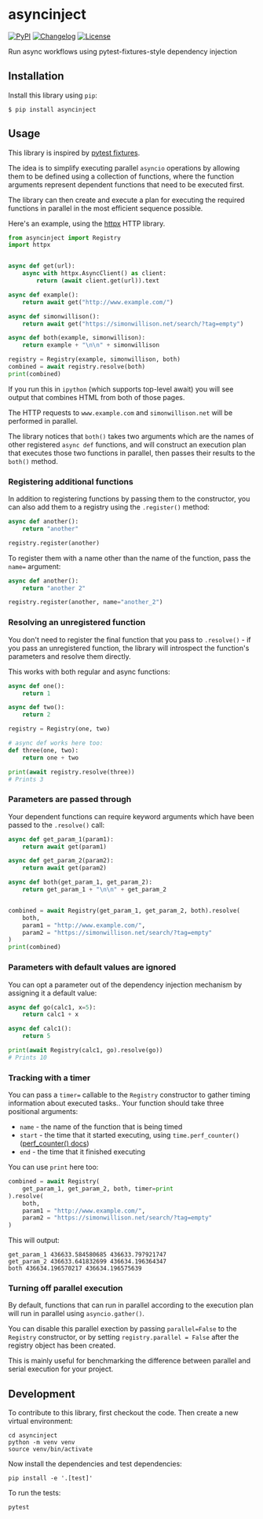 # asyncinject

[![PyPI](https://img.shields.io/pypi/v/asyncinject.svg)](https://pypi.org/project/asyncinject/)
[![Changelog](https://img.shields.io/github/v/release/simonw/asyncinject?include_prereleases&label=changelog)](https://github.com/simonw/asyncinject/releases)
[![License](https://img.shields.io/badge/license-Apache%202.0-blue.svg)](https://github.com/simonw/asyncinject/blob/main/LICENSE)

Run async workflows using pytest-fixtures-style dependency injection

## Installation

Install this library using `pip`:

    $ pip install asyncinject

## Usage

This library is inspired by [pytest fixtures](https://docs.pytest.org/en/6.2.x/fixture.html).

The idea is to simplify executing parallel `asyncio` operations by allowing them to be defined using a collection of functions, where the function arguments represent dependent functions that need to be executed first.

The library can then create and execute a plan for executing the required functions in parallel in the most efficient sequence possible.

Here's an example, using the [httpx](https://www.python-httpx.org/) HTTP library.

```python
from asyncinject import Registry
import httpx


async def get(url):
    async with httpx.AsyncClient() as client:
        return (await client.get(url)).text

async def example():
    return await get("http://www.example.com/")

async def simonwillison():
    return await get("https://simonwillison.net/search/?tag=empty")

async def both(example, simonwillison):
    return example + "\n\n" + simonwillison

registry = Registry(example, simonwillison, both)
combined = await registry.resolve(both)
print(combined)
```
If you run this in `ipython` (which supports top-level await) you will see output that combines HTML from both of those pages.

The HTTP requests to `www.example.com` and `simonwillison.net` will be performed in parallel.

The library notices that `both()` takes two arguments which are the names of other registered `async def` functions, and will construct an execution plan that executes those two functions in parallel, then passes their results to the `both()` method.

### Registering additional functions

In addition to registering functions by passing them to the constructor, you can also add them to a registry using the `.register()` method:

```python
async def another():
    return "another"

registry.register(another)
```
To register them with a name other than the name of the function, pass the `name=` argument:
```python
async def another():
    return "another 2"

registry.register(another, name="another_2")
```

### Resolving an unregistered function

You don't need to register the final function that you pass to `.resolve()` - if you pass an unregistered function, the library will introspect the function's parameters and resolve them directly.

This works with both regular and async functions:

```python
async def one():
    return 1

async def two():
    return 2

registry = Registry(one, two)

# async def works here too:
def three(one, two):
    return one + two

print(await registry.resolve(three))
# Prints 3
```

### Parameters are passed through

Your dependent functions can require keyword arguments which have been passed to the `.resolve()` call:

```python
async def get_param_1(param1):
    return await get(param1)

async def get_param_2(param2):
    return await get(param2)

async def both(get_param_1, get_param_2):
    return get_param_1 + "\n\n" + get_param_2


combined = await Registry(get_param_1, get_param_2, both).resolve(
    both,
    param1 = "http://www.example.com/",
    param2 = "https://simonwillison.net/search/?tag=empty"
)
print(combined)
```
### Parameters with default values are ignored

You can opt a parameter out of the dependency injection mechanism by assigning it a default value:

```python
async def go(calc1, x=5):
    return calc1 + x

async def calc1():
    return 5

print(await Registry(calc1, go).resolve(go))
# Prints 10
```

### Tracking with a timer

You can pass a `timer=` callable to the `Registry` constructor to gather timing information about executed tasks..  Your function should take three positional arguments:

- `name` - the name of the function that is being timed
- `start` - the time that it started executing, using `time.perf_counter()` ([perf_counter() docs](https://docs.python.org/3/library/time.html#time.perf_counter))
- `end` - the time that it finished executing

You can use `print` here too:

```python
combined = await Registry(
    get_param_1, get_param_2, both, timer=print
).resolve(
    both,
    param1 = "http://www.example.com/",
    param2 = "https://simonwillison.net/search/?tag=empty"
)
```
This will output:
```
get_param_1 436633.584580685 436633.797921747
get_param_2 436633.641832699 436634.196364347
both 436634.196570217 436634.196575639
```
### Turning off parallel execution

By default, functions that can run in parallel according to the execution plan will run in parallel using `asyncio.gather()`.

You can disable this parallel exection by passing `parallel=False` to the `Registry` constructor, or by setting `registry.parallel = False` after the registry object has been created.

This is mainly useful for benchmarking the difference between parallel and serial execution for your project.

## Development

To contribute to this library, first checkout the code. Then create a new virtual environment:

    cd asyncinject
    python -m venv venv
    source venv/bin/activate

Now install the dependencies and test dependencies:

    pip install -e '.[test]'

To run the tests:

    pytest
